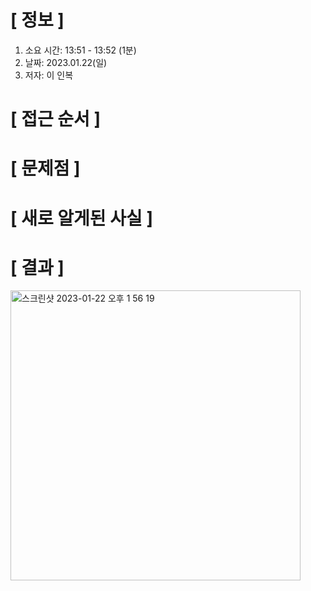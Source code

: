 # **[ 정보 ]**
1. 소요 시간: 13:51 - 13:52 (1분)
2. 날짜: 2023.01.22(일)
3. 저자: 이 인복

# **[ 접근 순서 ]**

# **[ 문제점 ]**

# **[ 새로 알게된 사실 ]**

# **[ 결과 ]**       
<img width="464" alt="스크린샷 2023-01-22 오후 1 56 19" src="https://user-images.githubusercontent.com/59809278/213901360-3ec31e18-824b-4f5c-b6a3-93335b0a26d8.png">
